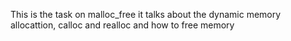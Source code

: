 This is the task on malloc_free
it talks about the dynamic memory allocattion, calloc and realloc and how to free memory
